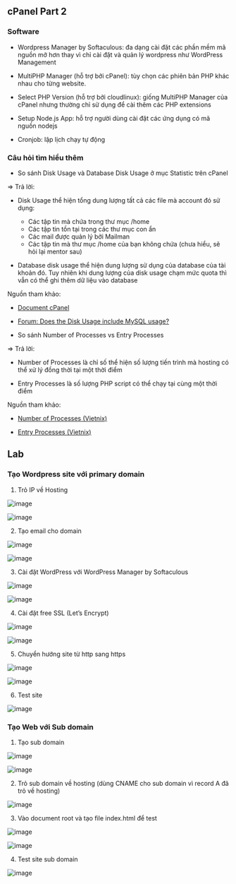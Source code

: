 ## cPanel Part 2

### Software

- Wordpress Manager by Softaculous: đa dạng cài đặt các phần mềm mã nguồn mở hơn thay vì chỉ cài đặt và quản lý wordpress như WordPress Management

- MultiPHP Manager (hỗ trợ bởi cPanel): tùy chọn các phiên bản PHP khác nhau cho từng website.

- Select PHP Version (hỗ trợ bởi cloudlinux): giống MultiPHP Manager của cPanel nhưng thường chỉ sử dụng để cài thêm các PHP extensions

- Setup Node.js App: hỗ trợ người dùng cài đặt các ứng dụng có mã nguồn nodejs

- Cronjob: lập lịch chạy tự động

### Câu hỏi tìm hiểu thêm
- So sánh Disk Usage và Database Disk Usage ở mục Statistic trên cPanel

 => Trả lời:
  - Disk Usage thể hiện tổng dung lượng tất cả các file mà account đó sử dụng:
    - Các tập tin mà chứa trong thư mục /home
    - Các tập tin tồn tại trong các thư mục con ẩn
    - Các mail được quản lý bởi Mailman
    - Các tập tin mà thư mục /home của bạn không chứa (chưa hiểu, sẽ hỏi lại mentor sau)
 
  - Database disk usage thể hiện dung lượng sử dụng của database của tài khoản đó. Tuy nhiên khi dung lượng của disk usage chạm mức quota thì vẫn có thể ghi thêm dữ liệu vào database

Nguồn tham khảo:
  - [Document cPanel](https://docs.cpanel.net/cpanel/files/disk-usage/)

  - [Forum: Does the Disk Usage include MySQL usage?](https://support.cpanel.net/hc/en-us/articles/7232236971927-Does-the-Disk-Usage-include-MySQL-usage)


- So sánh Number of Processes vs Entry Processes

=> Trả lời:
  - Number of Processes là chỉ số thể hiện số lượng tiến trình mà hosting có thể xử lý đồng thời tại một thời điểm

  - Entry Processes là số lượng PHP script có thể chạy tại cùng một thời điểm

Nguồn tham khảo:
  - [Number of Processes (Vietnix)](https://vietnix.vn/number-of-processes-la-gi/)

  - [Entry Processes (Vietnix)](https://vietnix.vn/entry-processes-la-gi/)


## Lab
### Tạo Wordpress site với primary domain

1. Trỏ IP về Hosting

![image](https://github.com/user-attachments/assets/140dd68c-3ee2-4112-9c80-5234eeda6f25)

![image](https://github.com/user-attachments/assets/43301d3f-9e99-4464-a50b-1a813d9e1131)

2.	Tạo email cho domain

![image](https://github.com/user-attachments/assets/a5a47d90-23f0-4282-8e13-5ffe0f76962d)

![image](https://github.com/user-attachments/assets/9b4658bd-871a-475f-b25d-8ac5eab9831b)

3.	Cài đặt WordPress với WordPress Manager by Softaculous

![image](https://github.com/user-attachments/assets/4fe6d156-7d98-463f-8cae-092f233dbd98)

![image](https://github.com/user-attachments/assets/4066beed-2153-4bc1-bf11-b0962dafbd1a)

4.	Cài đặt free SSL (Let’s Encrypt)

![image](https://github.com/user-attachments/assets/beb2254c-7702-4e60-9bc3-bd6a7b81a000)

![image](https://github.com/user-attachments/assets/c921ba3a-e716-4a8d-98a8-ff5927bb4c61)

5.	Chuyển hướng site từ http sang https

![image](https://github.com/user-attachments/assets/ddf9fe2a-5dfb-4737-b529-326b927d44e0)

![image](https://github.com/user-attachments/assets/a82ea4f7-317c-43a8-b624-7dd577398d36)

6. Test site

![image](https://github.com/user-attachments/assets/a28c462e-d644-4cf1-a895-70fd64a4a312)

### Tạo Web với Sub domain

1. Tạo sub domain

![image](https://github.com/user-attachments/assets/04293700-1d14-4016-a005-2a5fbdeac62e)

![image](https://github.com/user-attachments/assets/d3becc50-7ad5-4b1a-ad92-7c15b01d3619)

2.	Trỏ sub domain về hosting (dùng CNAME cho sub domain vì record A đã trỏ về hosting)

![image](https://github.com/user-attachments/assets/56496f7c-ca1d-4380-846c-9b278311d3c1)

3.	Vào document root và tạo file index.html để test

![image](https://github.com/user-attachments/assets/ea329366-b0a7-4c90-a141-782ff2abe083)

![image](https://github.com/user-attachments/assets/8bf08e53-87ee-451c-8fa3-7b4533e1f248)

4. Test site sub domain

![image](https://github.com/user-attachments/assets/455a9e0c-b021-48ed-b68b-759d9cd8d424)



